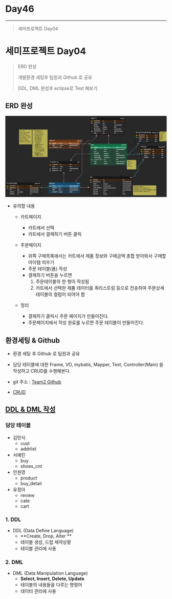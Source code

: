 # Day46

---

>세미프로젝트 Day04

# 세미프로젝트 Day04

> ERD 완성
>
> 개발환경 세팅후 팀원과 GIthub 로 공유
>
> DDL, DML 완성후 eclipse로 Test 해보기 

## ERD 완성

<img src="../images/SemiProject/ERD2.png">

- 유의할 내용 

  - 카트페이지
    - 카트에서 선택
    - 카트에서 결제하기 버튼 클릭

  - 주문페이지
    - 위쪽 구매목록에서는 카트에서 제품 정보와 구매금액 총합 받아와서 구매할 아이템 띄우기
    - 주문 테이블(폼) 작성
    - 결제하기 버튼을 누르면
      1. 주문테이블의 한 행이 작성됨
      2. 카트에서 선택한 제품 데이터를 쿼리스트링 등으로 전송하여 주문상세 테이블의 컬럼이 되어야 함
  - 정리
    - 결제하기 클릭시 주문 페이지가 만들어진다. 
    - 주문페이지에서 작성 완료를 누르면 주문 테이블이 만들어진다.



## 환경세팅 & Github 

- 환경 세팅 후 Github 로 팀원과 공유

- 담당 테이블에 대한 Frame, VO, mybatis, Mapper, Test, Controller(Main) 을 작성하고 CRUD를 수행해본다. 

- git 주소 : [Team2 Github](https://github.com/minsiks/Team2-Semi_Project)

- [CRUD](https://github.com/wonyoung0207/TIL/tree/master/MultiCampus/Spring%20Framework%20%26%20MyBatis/15.%20SemiProject_ShoesSite)

  

## [DDL  & DML  작성](https://github.com/wonyoung0207/TIL/tree/master/MultiCampus/Project_ShoesSite/SQL)

### 담당 테이블

- 김민식
  - cust
  - addrlist
- 서예린
  - buy
  - shoes_cnt
- 안원영
  - product
  - buy_detail
- 유정아
  - review
  - cate
  - cart

### 1. DDL 

- DDL (Data Define Language) 
  + **Create, Drop, Alter **
  + 테이블 생성, 드랍 제약상황 
  + 테이블 관리에 사용 

### 2. DML

- DML (Data Manipulation Language) 
  + **Select, Insert, Delete, Update**
  + 테이블의 내용들을 다루는 명령어
  + 데이터 관리에 사용 





